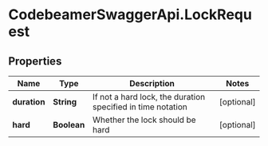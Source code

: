 # CodebeamerSwaggerApi.LockRequest

## Properties
Name | Type | Description | Notes
------------ | ------------- | ------------- | -------------
**duration** | **String** | If not a hard lock, the duration specified in time notation | [optional] 
**hard** | **Boolean** | Whether the lock should be hard | [optional] 
